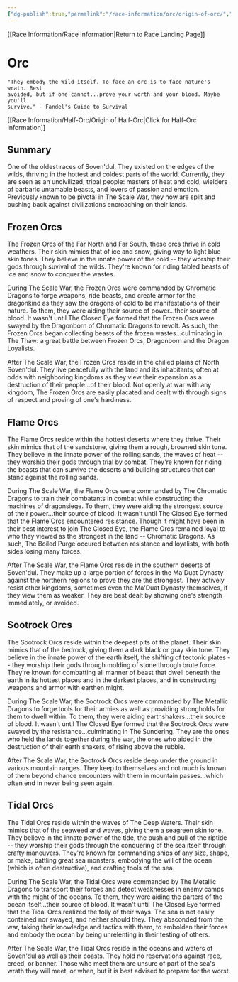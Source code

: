 ```yaml
---
{"dg-publish":true,"permalink":"/race-information/orc/origin-of-orc/","dgHomeLink":true,"dgPassFrontmatter":false}
---
```


[[Race Information/Race Information|Return to Race Landing Page]]
# Orc
	"They embody the Wild itself. To face an orc is to face nature's wrath. Best 
	avoided, but if one cannot...prove your worth and your blood. Maybe you'll 
	survive." - Fandel's Guide to Survival

[[Race Information/Half-Orc/Origin of Half-Orc|Click for Half-Orc Information]]
## Summary
One of the oldest races of Soven'dul. They existed on the edges of the wilds, thriving in the hottest and coldest parts of the world. Currently, they are seen as an uncivilized, tribal people: masters of heat and cold, wielders of barbaric untamable beasts, and lovers of passion and emotion. Previously known to be pivotal in The Scale War, they now are split and pushing back against civilizations encroaching on their lands. 

## Frozen Orcs
The Frozen Orcs of the Far North and Far South, these orcs thrive in cold weathers. Their skin mimics that of ice and snow, giving way to light blue skin tones. They believe in the innate power of the cold -- they worship their gods through suvival of the wilds. They're known for riding fabled beasts of ice and snow to conquer the wastes. 

During The Scale War, the Frozen Orcs were commanded by Chromatic Dragons to forge weapons, ride beasts, and create armor for the dragonkind as they saw the dragons of cold to be manifestations of their nature. To them, they were aiding their source of power...their source of blood. It wasn't until The Closed Eye formed that the Frozen Orcs were swayed by the Dragonborn of Chromatic Dragons to revolt. As such, the Frozen Orcs began collecting beasts of the frozen wastes...culminating in The Thaw: a great battle between Frozen Orcs, Dragonborn and the Dragon Loyalists. 

After The Scale War, the Frozen Orcs reside in the chilled plains of North Soven'dul. They live peacefully with the land and its inhabitants, often at odds with neighboring kingdoms as they view their expansion as a destruction of their people...of their blood. Not openly at war with any kingdom, The Frozen Orcs are easily placated and dealt with through signs of respect and proving of one's hardiness. 

## Flame Orcs
The Flame Orcs reside within the hottest deserts where they thrive. Their skin mimics that of the sandstone, giving them a rough, browned skin tone. They believe in the innate power of the rolling sands, the waves of heat -- they worship their gods through trial by combat. They're known for riding the beasts that can survive the deserts and building structures that can stand against the rolling sands. 

During The Scale War, the Flame Orcs were commanded by The Chromatic Dragons to train their combatants in combat while constructing the machines of dragonsiege. To them, they were aiding the strongest source of their power...their source of blood. It wasn't until The Closed Eye formed that the Flame Orcs encountered resistance. Though it might have been in their best interest to join The Closed Eye, the Flame Orcs remained loyal to who they viewed as the strongest in the land -- Chromatic Dragons. As such, The Boiled Purge occured between resistance and loyalists, with both sides losing many forces. 

After The Scale War, the Flame Orcs reside in the southern deserts of Soven'dul. They make up a large portion of forces in the Ma'Duat Dynasty against the northern regions to prove they are the strongest. They actively resist other kingdoms, sometimes even the Ma'Duat Dynasty themselves, if they view them as weaker. They are best dealt by showing one's strength immediately, or avoided.

## Sootrock Orcs
The Sootrock Orcs reside within the deepest pits of the planet. Their skin mimics that of the bedrock, giving them a dark black or gray skin tone. They believe in the innate power of the earth itself, the shifting of tectonic plates -- they worship their gods through molding of stone through brute force. They're known for combatting all manner of beast that dwell beneath the earth in its hottest places and in the darkest places, and in constructing weapons and armor with earthen might. 

During The Scale War, the Sootrock Orcs were commanded by The Metallic Dragons to forge tools for their armies as well as providing strongholds for them to dwell within. To them, they were aiding earthshakers...their source of blood. It wasn't until The Closed Eye formed that the Sootrock Orcs were swayed by the resistance...culminating in The Sundering. They are the ones who held the lands together during the war, the ones who aided in the destruction of their earth shakers, of rising above the rubble. 

After The Scale War, the Sootrock Orcs reside deep under the ground in various mountain ranges. They keep to themselves and not much is known of them beyond chance encounters with them in mountain passes...which often end in never being seen again. 

## Tidal Orcs
The Tidal Orcs reside within the waves of The Deep Waters. Their skin mimics that of the seaweed and waves, giving them a seagreen skin tone. They believe in the innate power of the tide, the push and pull of the riptide -- they worship their gods through the conquering of the sea itself through crafty maneuvers. They're known for commanding ships of any size, shape, or make, battling great sea monsters, embodying the will of the ocean (which is often destructive), and crafting tools of the sea. 

During The Scale War, the Tidal Orcs were commanded by The Metallic Dragons to transport their forces and detect weaknesses in enemy camps with the might of the oceans. To them, they were aiding the parters of the ocean itself...their source of blood. It wasn't until The Closed Eye formed that the Tidal Orcs realized the folly of their ways. The sea is not easily contained nor swayed, and neither should they. They absconded from the war, taking their knowledge and tactics with them, to embolden their forces and embody the ocean by being unrelenting in their testing of others. 

After The Scale War, the Tidal Orcs reside in the oceans and waters of Soven'dul as well as their coasts. They hold no reservations against race, creed, or banner. Those who meet them are unsure of part of the sea's wrath they will meet, or when, but it is best advised to prepare for the worst. 